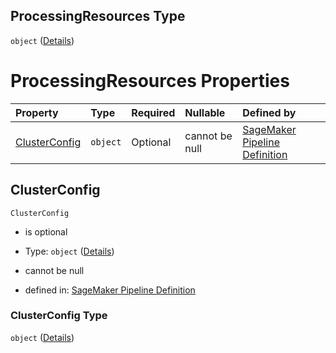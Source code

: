 ## ProcessingResources Type

`object` ([Details](pipeline-definition-definitions-processingstep-properties-arguments-properties-processingresources.md))

# ProcessingResources Properties

| Property                        | Type     | Required | Nullable       | Defined by                                                                                                                                                                                                                                                                                                                                                                   |
| :------------------------------ | :------- | :------- | :------------- | :--------------------------------------------------------------------------------------------------------------------------------------------------------------------------------------------------------------------------------------------------------------------------------------------------------------------------------------------------------------------------- |
| [ClusterConfig](#clusterconfig) | `object` | Optional | cannot be null | [SageMaker Pipeline Definition](pipeline-definition-definitions-processingstep-properties-arguments-properties-processingresources-properties-clusterconfig.md "https://github.com/jerrypeng7773/sagemaker-model-building-pipeline-definition-JSON-schema/schema/#/definitions/ProcessingStep/properties/Arguments/properties/ProcessingResources/properties/ClusterConfig") |

## ClusterConfig



`ClusterConfig`

*   is optional

*   Type: `object` ([Details](pipeline-definition-definitions-processingstep-properties-arguments-properties-processingresources-properties-clusterconfig.md))

*   cannot be null

*   defined in: [SageMaker Pipeline Definition](pipeline-definition-definitions-processingstep-properties-arguments-properties-processingresources-properties-clusterconfig.md "https://github.com/jerrypeng7773/sagemaker-model-building-pipeline-definition-JSON-schema/schema/#/definitions/ProcessingStep/properties/Arguments/properties/ProcessingResources/properties/ClusterConfig")

### ClusterConfig Type

`object` ([Details](pipeline-definition-definitions-processingstep-properties-arguments-properties-processingresources-properties-clusterconfig.md))
